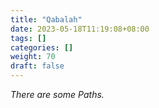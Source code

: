 ```yaml
---
title: "Qabalah"
date: 2023-05-18T11:19:08+08:00
tags: []
categories: []
weight: 70
draft: false
---
```


<!--more-->

*There are some Paths.*
